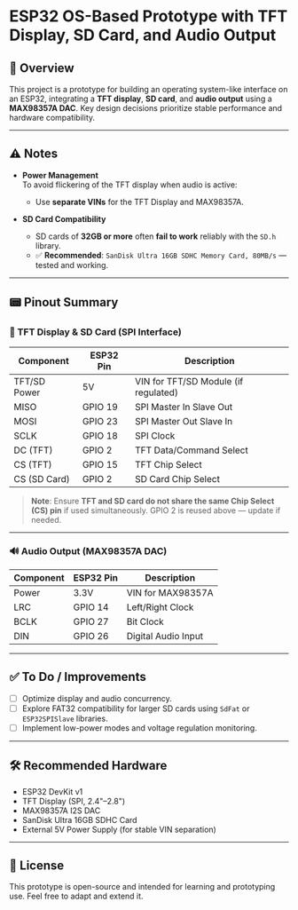 # ESP32 OS-Based Prototype with TFT Display, SD Card, and Audio Output

## 📌 Overview
This project is a prototype for building an operating system-like interface on an ESP32, integrating a **TFT display**, **SD card**, and **audio output** using a **MAX98357A DAC**. Key design decisions prioritize stable performance and hardware compatibility.

---

## ⚠️ Notes

- **Power Management**  
  To avoid flickering of the TFT display when audio is active:
  - Use **separate VINs** for the TFT Display and MAX98357A.
  
- **SD Card Compatibility**  
  - SD cards of **32GB or more** often **fail to work** reliably with the `SD.h` library.
  - ✅ **Recommended**: `SanDisk Ultra 16GB SDHC Memory Card, 80MB/s` — tested and working.

---

## 📟 Pinout Summary

### 🔹 TFT Display & SD Card (SPI Interface)

| Component       | ESP32 Pin | Description              |
|----------------|-----------|--------------------------|
| TFT/SD Power    | 5V        | VIN for TFT/SD Module (if regulated) |
| MISO           | GPIO 19   | SPI Master In Slave Out  |
| MOSI           | GPIO 23   | SPI Master Out Slave In  |
| SCLK           | GPIO 18   | SPI Clock                |
| DC (TFT)       | GPIO 2    | TFT Data/Command Select  |
| CS (TFT)       | GPIO 15   | TFT Chip Select          |
| CS (SD Card)   | GPIO 2    | SD Card Chip Select      |

> **Note**: Ensure **TFT and SD card do not share the same Chip Select (CS) pin** if used simultaneously. GPIO 2 is reused above — update if needed.

---

### 🔊 Audio Output (MAX98357A DAC)

| Component      | ESP32 Pin | Description         |
|----------------|-----------|---------------------|
| Power          | 3.3V      | VIN for MAX98357A   |
| LRC            | GPIO 14   | Left/Right Clock    |
| BCLK           | GPIO 27   | Bit Clock           |
| DIN            | GPIO 26   | Digital Audio Input |

---

## ✅ To Do / Improvements

- [ ] Optimize display and audio concurrency.
- [ ] Explore FAT32 compatibility for larger SD cards using `SdFat` or `ESP32SPISlave` libraries.
- [ ] Implement low-power modes and voltage regulation monitoring.

---

## 🛠️ Recommended Hardware

- ESP32 DevKit v1
- TFT Display (SPI, 2.4"–2.8")
- MAX98357A I2S DAC
- SanDisk Ultra 16GB SDHC Card
- External 5V Power Supply (for stable VIN separation)

---

## 🔗 License

This prototype is open-source and intended for learning and prototyping use. Feel free to adapt and extend it.
